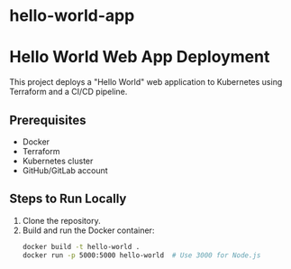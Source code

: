 # hello-world-app
# Hello World Web App Deployment

This project deploys a "Hello World" web application to Kubernetes using Terraform and a CI/CD pipeline.

## Prerequisites
- Docker
- Terraform
- Kubernetes cluster
- GitHub/GitLab account

## Steps to Run Locally
1. Clone the repository.
2. Build and run the Docker container:
   ```bash
   docker build -t hello-world .
   docker run -p 5000:5000 hello-world  # Use 3000 for Node.js
